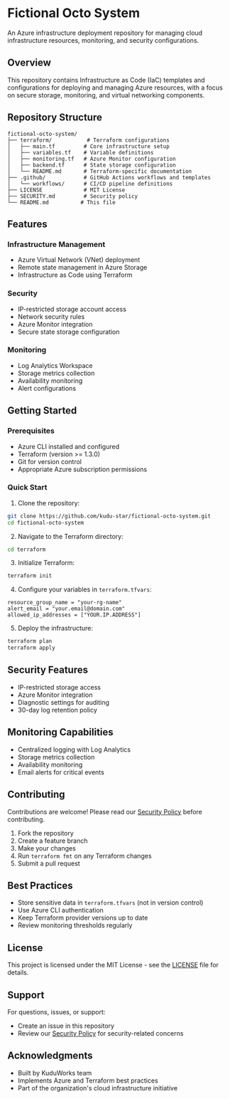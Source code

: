 # Fictional Octo System

An Azure infrastructure deployment repository for managing cloud infrastructure resources, monitoring, and security configurations.

## Overview

This repository contains Infrastructure as Code (IaC) templates and configurations for deploying and managing Azure resources, with a focus on secure storage, monitoring, and virtual networking components.

## Repository Structure

```
fictional-octo-system/
├── terraform/           # Terraform configurations
│   ├── main.tf         # Core infrastructure setup
│   ├── variables.tf    # Variable definitions
│   ├── monitoring.tf   # Azure Monitor configuration
│   ├── backend.tf      # State storage configuration
│   └── README.md       # Terraform-specific documentation
├── .github/            # GitHub Actions workflows and templates
│   └── workflows/      # CI/CD pipeline definitions
├── LICENSE             # MIT License
├── SECURITY.md         # Security policy
└── README.md          # This file
```

## Features

### Infrastructure Management
- Azure Virtual Network (VNet) deployment
- Remote state management in Azure Storage
- Infrastructure as Code using Terraform

### Security
- IP-restricted storage account access
- Network security rules
- Azure Monitor integration
- Secure state storage configuration

### Monitoring
- Log Analytics Workspace
- Storage metrics collection
- Availability monitoring
- Alert configurations

## Getting Started

### Prerequisites

- Azure CLI installed and configured
- Terraform (version >= 1.3.0)
- Git for version control
- Appropriate Azure subscription permissions

### Quick Start

1. Clone the repository:
```bash
git clone https://github.com/kudu-star/fictional-octo-system.git
cd fictional-octo-system
```

2. Navigate to the Terraform directory:
```bash
cd terraform
```

3. Initialize Terraform:
```bash
terraform init
```

4. Configure your variables in `terraform.tfvars`:
```hcl
resource_group_name = "your-rg-name"
alert_email = "your.email@domain.com"
allowed_ip_addresses = ["YOUR.IP.ADDRESS"]
```

5. Deploy the infrastructure:
```bash
terraform plan
terraform apply
```

## Security Features

- IP-restricted storage access
- Azure Monitor integration
- Diagnostic settings for auditing
- 30-day log retention policy

## Monitoring Capabilities

- Centralized logging with Log Analytics
- Storage metrics collection
- Availability monitoring
- Email alerts for critical events

## Contributing

Contributions are welcome! Please read our [Security Policy](SECURITY.md) before contributing.

1. Fork the repository
2. Create a feature branch
3. Make your changes
4. Run `terraform fmt` on any Terraform changes
5. Submit a pull request

## Best Practices

- Store sensitive data in `terraform.tfvars` (not in version control)
- Use Azure CLI authentication
- Keep Terraform provider versions up to date
- Review monitoring thresholds regularly

## License

This project is licensed under the MIT License - see the [LICENSE](LICENSE) file for details.

## Support

For questions, issues, or support:
- Create an issue in this repository
- Review our [Security Policy](SECURITY.md) for security-related concerns

## Acknowledgments

- Built by KuduWorks team
- Implements Azure and Terraform best practices
- Part of the organization's cloud infrastructure initiative
